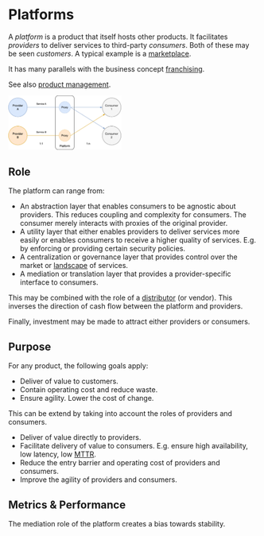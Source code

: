 # Platforms

A *platform* is a product that itself hosts other products. It facilitates *providers* to deliver services to third-party *consumers*. Both of these may be seen *customers*. A typical example is a [marketplace](https://en.wikipedia.org/wiki/Marketplace).

It has many parallels with the business concept [franchising](https://en.wikipedia.org/wiki/Franchising).

See also [product management](../management/product-management.md).

<img src="../img/platform.png" alt="platform" style="width:45%;" />

## Role

The platform can range from:

- An abstraction layer that enables consumers to be agnostic about providers. This reduces coupling and complexity for consumers. The consumer merely interacts with proxies of the original provider.
- A utility layer that either enables providers to deliver services more easily or enables consumers to receive a higher quality of services. E.g. by enforcing or providing certain security policies.
- A centralization or governance layer that provides control over the market or [landscape](https://en.wikipedia.org/wiki/Service-oriented_architecture) of services.
- A mediation or translation layer that provides a provider-specific interface to consumers.

This may be combined with the role of a [distributor](https://en.wikipedia.org/wiki/Distribution_(marketing)) (or vendor). This inverses the direction of cash flow between the platform and providers.

Finally, investment may be made to attract either providers or consumers.

## Purpose

For any product, the following goals apply:

- Deliver of value to customers.
- Contain operating cost and reduce waste.
- Ensure agility. Lower the cost of change.

This can be extend by taking into account the roles of providers and consumers.

- Deliver of value directly to providers.
- Facilitate delivery of value to consumers. E.g. ensure high availability, low latency, low [MTTR](https://en.wikipedia.org/wiki/Mean_time_to_repair).
- Reduce the entry barrier and operating cost of providers and consumers.
- Improve the agility of providers and consumers.

## Metrics & Performance

The mediation role of the platform creates a bias towards stability.
